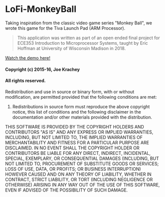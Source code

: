 # LoFi-MonkeyBall
Taking inspiration from the classic video game series "Monkey Ball", we wrote this game for the Tiva Launch Pad (ARM Processor).

>This application was written as part of an open ended final project for ECE353 Introduction to Microprocessor Systems, taught by Eric Hoffman at University of Wisconsin Madison in 2018.

[Watch the demo here!](https://youtu.be/pqWpO7V8EQA)


#### Copyright (c) 2015-16, Joe Krachey
#### All rights reserved.
Redistribution and use in source or binary form, with or without modification, are permitted provided that the following conditions are met:

1. Redistributions in source form must reproduce the above copyright notice, this list of conditions and the following disclaimer in the documentation and/or other materials provided with the distribution.

THIS SOFTWARE IS PROVIDED BY THE COPYRIGHT HOLDERS AND CONTRIBUTORS "AS IS" AND ANY EXPRESS OR IMPLIED WARRANTIES, INCLUDING, BUT NOT LIMITED TO, THE IMPLIED WARRANTIES OF MERCHANTABILITY AND FITNESS FOR A PARTICULAR PURPOSE ARE DISCLAIMED. IN NO EVENT SHALL THE COPYRIGHT HOLDER OR CONTRIBUTORS BE LIABLE FOR ANY DIRECT, INDIRECT, INCIDENTAL, SPECIAL, EXEMPLARY, OR CONSEQUENTIAL DAMAGES (INCLUDING, BUT NOT LIMITED TO, PROCUREMENT OF SUBSTITUTE GOODS OR SERVICES; LOSS OF USE, DATA, OR PROFITS; OR BUSINESS INTERRUPTION) HOWEVER CAUSED AND ON ANY THEORY OF LIABILITY, WHETHER IN CONTRACT, STRICT LIABILITY, OR TORT (INCLUDING NEGLIGENCE OR OTHERWISE) ARISING IN ANY WAY OUT OF THE USE OF THIS SOFTWARE, EVEN IF ADVISED OF THE POSSIBILITY OF SUCH DAMAGE.
